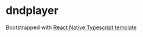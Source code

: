 # dndplayer

Bootstrapped with [React Native Typescript template](https://github.com/react-native-community/react-native-template-typescript)
